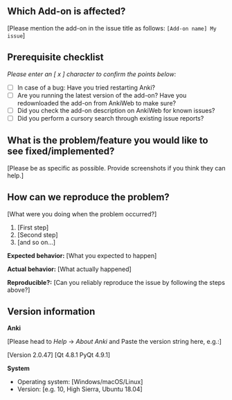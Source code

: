 ## Which Add-on is affected?

[Please mention the add-on in the issue title as follows: `[Add-on name] My issue`]

## Prerequisite checklist

*Please enter an [ x ] character to confirm the points below:*

* [ ] In case of a bug: Have you tried restarting Anki?
* [ ] Are you running the latest version of the add-on? Have you redownloaded the add-on from AnkiWeb to make sure?
* [ ] Did you check the add-on description on AnkiWeb for known issues?
* [ ] Did you perform a cursory search through existing issue reports?

## What is the problem/feature you would like to see fixed/implemented?

[Please be as specific as possible. Provide screenshots if you think they can help.]

## How can we reproduce the problem?

[What were you doing when the problem occurred?]

1. [First step]
2. [Second step]
3. [and so on...]

**Expected behavior:** [What you expected to happen]

**Actual behavior:** [What actually happened]

**Reproducible?:** [Can you reliably reproduce the issue by following the steps above?]

## Version information

**Anki**

[Please head to *Help* → *About Anki* and Paste the version string here, e.g.:]

[Version 2.0.47]
[Qt 4.8.1 PyQt 4.9.1]

**System**

- Operating system: [Windows/macOS/Linux]
- Version: [e.g. 10, High Sierra, Ubuntu 18.04]
